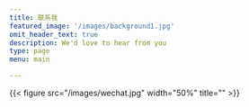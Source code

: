 ```yaml
---
title: 联系我
featured_image: '/images/background1.jpg'
omit_header_text: true
description: We'd love to hear from you
type: page
menu: main

---
```



<!-- This is an example of a custom shortcode that you can put right into your content. You will need to add a form action to the shortcode to make it work. Check out [Formspree](https://formspree.io/) for a simple, free form service.

{{< form-contact action="<https://example.com>"  >}} -->

{{< figure src="/images/wechat.jpg" width="50%" title="" >}}
